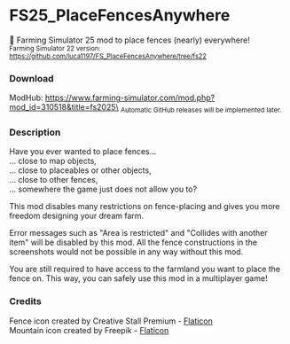 # FS25_PlaceFencesAnywhere
🚜 Farming Simulator 25 mod to place fences (nearly) everywhere!\
<sub>Farming Simulator 22 version: https://github.com/luca1197/FS_PlaceFencesAnywhere/tree/fs22</sub>

### Download
ModHub: https://www.farming-simulator.com/mod.php?mod_id=310518&title=fs2025\
<sub>Automatic GitHub releases will be implemented later.</sub>

### Description
Have you ever wanted to place fences...\
... close to map objects,\
... close to placeables or other objects,\
... close to other fences,\
... somewhere the game just does not allow you to?

This mod disables many restrictions on fence-placing and gives you more freedom designing your dream farm.

Error messages such as "Area is restricted" and "Collides with another item" will be disabled by this mod. All the fence constructions in the screenshots would not be possible in any way without this mod.

You are still required to have access to the farmland you want to place the fence on. This way, you can safely use this mod in a multiplayer game!

### Credits
Fence icon created by Creative Stall Premium - [Flaticon](https://www.flaticon.com/)\
Mountain icon created by Freepik - [Flaticon](https://www.flaticon.com/)
